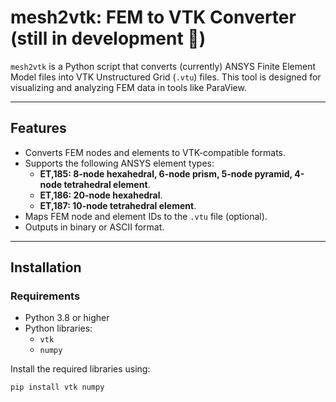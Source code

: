 # **mesh2vtk: FEM to VTK Converter (still in development 🚧)**

`mesh2vtk` is a Python script that converts (currently) ANSYS Finite Element Model files into VTK Unstructured Grid (`.vtu`) files. This tool is designed for visualizing and analyzing FEM data in tools like ParaView.

---

## **Features**
- Converts FEM nodes and elements to VTK-compatible formats.
- Supports the following ANSYS element types:
  - **ET,185: 8-node hexahedral, 6-node prism, 5-node pyramid, 4-node tetrahedral element**.
  - **ET,186: 20-node hexahedral**.
  - **ET,187: 10-node tetrahedral element**.
- Maps FEM node and element IDs to the `.vtu` file (optional).
- Outputs in binary or ASCII format.

---

## **Installation**

### **Requirements**
- Python 3.8 or higher
- Python libraries:
  - `vtk`
  - `numpy`

Install the required libraries using:

```bash
pip install vtk numpy




